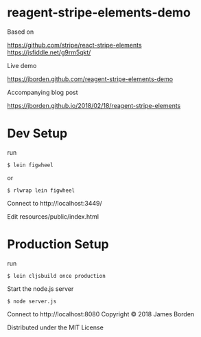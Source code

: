 # reagent-stripe-elements-demo

Based on

https://github.com/stripe/react-stripe-elements
https://jsfiddle.net/g9rm5qkt/

Live demo 

https://jborden.github.com/reagent-stripe-elements-demo

Accompanying blog post

https://jborden.github.io/2018/02/18/reagent-stripe-elements

# Dev Setup

run 
```
$ lein figwheel
```

or 
```
$ rlwrap lein figwheel
```

Connect to http://localhost:3449/ 

Edit resources/public/index.html

# Production Setup

run
```
$ lein cljsbuild once production
```

Start the node.js server

```
$ node server.js
```

Connect to http://localhost:8080
Copyright © 2018 James Borden

Distributed under the MIT License
